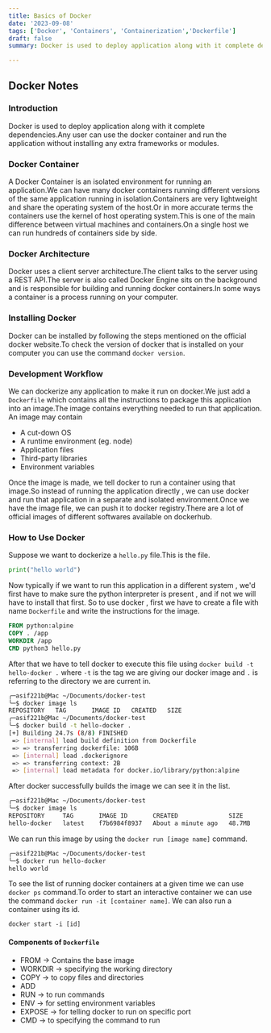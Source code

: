 ```yaml
---
title: Basics of Docker
date: '2023-09-08'
tags: ['Docker', 'Containers', 'Containerization','Dockerfile']
draft: false
summary: Docker is used to deploy application along with it complete dependencies.Any user can use the docker container and run the application without installing any extra frameworks or modules.

---
```


## Docker Notes


### Introduction

Docker is used to deploy application along with it complete dependencies.Any user can use the docker container and run the application without installing any extra frameworks or modules.

### Docker Container

A Docker Container is an isolated environment for running an application.We can have many docker containers running different versions of the same application running in isolation.Containers are very lightweight and share the operating system of the host.Or in more accurate terms the containers use the kernel of host operating system.This is one of the main difference between virtual machines and containers.On a single host we can run hundreds of containers side by side.

### Docker Architecture

Docker uses a client server architecture.The client talks to the server using a REST API.The server is also called Docker Engine sits on the background and is responsible for building and running docker containers.In some ways a container is a process running on your computer.

### Installing Docker

Docker can be installed by following the steps mentioned on the official docker website.To check the version of docker that is installed on your computer you can use the command `docker version`.

### Development Workflow

We can dockerize any application to make it run on docker.We just add a `Dockerfile` which contains all the instructions to package this application into an image.The image contains everything needed to run that application.
An image may contain
- A cut-down OS
- A runtime environment (eg. node)
- Application files
- Third-party libraries
- Environment variables

Once the image is made, we tell docker to run a container using that image.So instead of running the application directly , we can use docker and run that application in a separate and isolated environment.Once we have the image file, we can push it to docker registry.There are a lot of official images of different softwares available on dockerhub.

### How to Use Docker
Suppose we want to dockerize a `hello.py` file.This is the file.

```python
print("hello world")
```

Now typically if we want to run this application in a different system , we'd first have to make sure the python interpreter is present , and if not we will have to install that first.
So to use docker , first we have to create a file with name `Dockerfile` and write the instructions for the image.

```Dockerfile
FROM python:alpine
COPY . /app
WORKDIR /app
CMD python3 hello.py
```

After that we have to tell docker to execute this file using `docker build -t hello-docker .` where `-t` is the tag we are giving our docker image and `.` is referring to the directory we are current in.

```bash
╭─asif221b@Mac ~/Documents/docker-test
╰─$ docker image ls
REPOSITORY   TAG       IMAGE ID   CREATED   SIZE
╭─asif221b@Mac ~/Documents/docker-test
╰─$ docker build -t hello-docker .
[+] Building 24.7s (8/8) FINISHED
 => [internal] load build definition from Dockerfile                                                                                                     0.2s
 => => transferring dockerfile: 106B                                                                                                                     0.0s
 => [internal] load .dockerignore                                                                                                                        0.0s
 => => transferring context: 2B                                                                                                                          0.0s
 => [internal] load metadata for docker.io/library/python:alpine
```

After docker successfully builds the image we can see it in the list.

```bash
╭─asif221b@Mac ~/Documents/docker-test
╰─$ docker image ls
REPOSITORY     TAG       IMAGE ID       CREATED              SIZE
hello-docker   latest    f7b6984f8937   About a minute ago   48.7MB
```

We can run this image by using the `docker run [image name]` command.

```bash
╭─asif221b@Mac ~/Documents/docker-test
╰─$ docker run hello-docker
hello world
```

To see the list of running docker containers at a given time we can use `docker ps` command.To order to start an interactive container we can use the command `docker run -it [container name]`. We can also run a container using its id.

`docker start -i [id]`

#### Components of `Dockerfile`
- FROM ->  Contains the base image
- WORKDIR -> specifying the working directory 
- COPY -> to copy files and directories
- ADD
- RUN -> to run commands
- ENV -> for setting environment variables
- EXPOSE ->  for telling docker to run on specific port
- CMD -> to specifying the command to run


